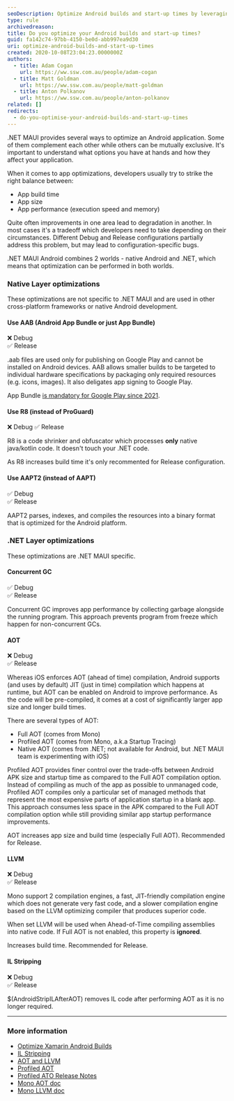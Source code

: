```yaml
---
seoDescription: Optimize Android builds and start-up times by leveraging .NET MAUI's native layer optimizations, such as AAB, R8, and AAPT2, and .NET-specific optimizations like Concurrent GC, AOT, LLVM, and IL Stripping.
type: rule
archivedreason:
title: Do you optimize your Android builds and start-up times?
guid: fa142c74-97bb-4150-be0d-abb997ea9d30
uri: optimize-android-builds-and-start-up-times
created: 2020-10-08T23:04:23.0000000Z
authors:
  - title: Adam Cogan
    url: https://ww.ssw.com.au/people/adam-cogan
  - title: Matt Goldman
    url: https://ww.ssw.com.au/people/matt-goldman
  - title: Anton Polkanov
    url: https://ww.ssw.com.au/people/anton-polkanov
related: []
redirects:
  - do-you-optimise-your-android-builds-and-start-up-times
---
```


.NET MAUI provides several ways to optimize an Android application. Some of them complement each other while others can be mutually exclusive. It's important to understand what options you have at hands and how they affect your application.

<!--endintro-->

When it comes to app optimizations, developers usually try to strike the right balance between:

- App build time
- App size
- App performance (execution speed and memory)

Quite often improvements in one area lead to degradation in another. In most cases it's a tradeoff which developers need to take depending on their circumstances. Different Debug and Release configurations partially address this problem, but may lead to configuration-specific bugs.

.NET MAUI Android combines 2 worlds - native Android and .NET, which means that optimization can be performed in both worlds.

### Native Layer optimizations

These optimizations are not specific to .NET MAUI and are used in other cross-platform frameworks or native Android development.

#### Use AAB (Android App Bundle or just App Bundle)

❌ Debug  
✅ Release

.aab files are used only for publishing on Google Play and cannot be installed on Android devices. AAB allows smaller builds to be targeted to individual hardware specifications by packaging only required resources (e.g. icons, images). It also deligates app signing to Google Play.

App Bundle [is mandatory for Google Play since 2021](https://developer.android.com/guide/app-bundle).

#### Use R8 (instead of ProGuard)

❌ Debug
✅ Release

R8 is a code shrinker and obfuscator which processes **only** native java/kotlin code. It doesn't touch your .NET code.

As R8 increases build time it's only recommented for Release configuration.

#### Use AAPT2 (instead of AAPT)

✅ Debug  
✅ Release

AAPT2 parses, indexes, and compiles the resources into a binary format that is optimized for the Android platform.

### .NET Layer optimizations

These optimizations are .NET MAUI specific.

#### Concurrent GC

✅ Debug  
✅ Release

Concurrent GC improves app performance by collecting garbage alongside the running program. This approach prevents program from freeze which happen for non-concurrent GCs.

#### AOT

❌ Debug  
✅ Release

Whereas iOS enforces AOT (ahead of time) compilation, Android supports (and uses by default) JIT (just in time) compilation which happens at runtime, but AOT can be enabled on Android to improve performance. As the code will be pre-compiled, it comes at a cost of significantly larger app size and longer build times.

There are several types of AOT:

- Full AOT (comes from Mono)
- Profiled AOT (comes from Mono, a.k.a Startup Tracing)
- Native AOT (comes from .NET; not available for Android, but .NET MAUI team is experimenting with iOS)

Profiled AOT provides finer control over the trade-offs between Android APK size and startup time as compared to the Full AOT compilation option.
Instead of compiling as much of the app as possible to unmanaged code, Profiled AOT compiles only a particular set of managed methods that represent the most expensive parts of application startup in a blank app. This approach consumes less space in the APK compared to the Full AOT compilation option while still providing similar app startup performance improvements.

AOT increases app size and build time (especially Full AOT). Recommended for Release.

#### LLVM

❌ Debug  
✅ Release

Mono support 2 compilation engines, a fast, JIT-friendly compilation engine which does not generate very fast code, and a slower compilation engine based on the LLVM optimizing compiler that produces superior code.

When set LLVM will be used when Ahead-of-Time compiling assemblies into native code. If Full AOT is not enabled, this property is **ignored**.

Increases build time. Recommended for Release.

#### IL Stripping

❌ Debug  
✅ Release

$(AndroidStripILAfterAOT) removes IL code after performing AOT as it is no longer required.

---

### More information

- [Optimize Xamarin Android Builds](https://devblogs.microsoft.com/xamarin/optimize-xamarin-android-builds)
- [IL Stripping](https://devblogs.microsoft.com/dotnet/dotnet-8-performance-improvements-in-dotnet-maui/#androidstripilafteraot)
- [AOT and LLVM](https://devblogs.microsoft.com/dotnet/performance-improvements-in-dotnet-maui/#aot-and-llvm#aot-everything)
- [Profiled AOT](https://devblogs.microsoft.com/xamarin/faster-startup-times-with-startup-tracing-on-android)
- [Profiled ATO Release Notes](https://learn.microsoft.com/en-us/xamarin/android/release-notes/9/9.4#option-to-compile-app-startup-methods-to-unmanaged-code)
- [Mono AOT doc](https://www.mono-project.com/docs/advanced/aot)
- [Mono LLVM doc](https://www.mono-project.com/docs/advanced/mono-llvm)
